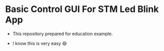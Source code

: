 # Basic Control GUI For STM Led Blink App

- This repository prepared for education example.

- I know this is very easy 😄
